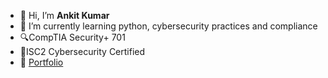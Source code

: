 - 👋 Hi, I’m **Ankit Kumar**
- 🌱 I’m currently learning python, cybersecurity practices and compliance
- 🔍CompTIA Security+ 701
- 📄ISC2 Cybersecurity Certified
- 🐧 [Portfolio](https://xerone2.github.io)
<!---
xerone2/xerone2 is a ✨ special ✨ repository because its `README.md` (this file) appears on your GitHub profile.
You can click the Preview link to take a look at your changes.
--->
